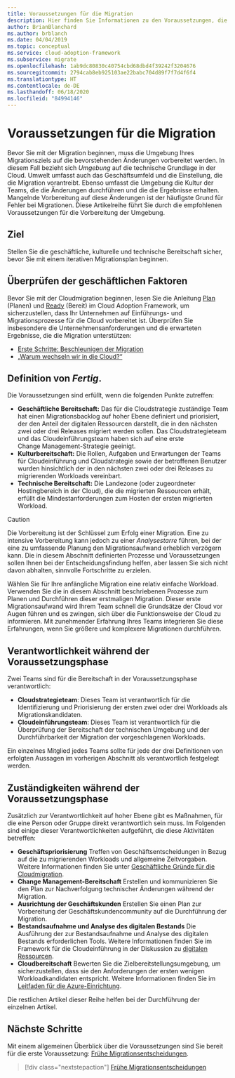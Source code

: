 ```yaml
---
title: Voraussetzungen für die Migration
description: Hier finden Sie Informationen zu den Voraussetzungen, die Sie bei der Vorbereitung auf die Migration zur Cloud unterstützen und Ihnen dabei helfen, häufige Ursachen für Migrationsfehler zu vermeiden.
author: BrianBlanchard
ms.author: brblanch
ms.date: 04/04/2019
ms.topic: conceptual
ms.service: cloud-adoption-framework
ms.subservice: migrate
ms.openlocfilehash: 1ab9dc80830c40754cbd68dbd4f39242f3204676
ms.sourcegitcommit: 2794cab8eb925103ae22babc704d89f7f7d4f6f4
ms.translationtype: HT
ms.contentlocale: de-DE
ms.lasthandoff: 06/18/2020
ms.locfileid: "84994146"
---
```

# <a name="prerequisites-for-migration"></a>Voraussetzungen für die Migration

Bevor Sie mit der Migration beginnen, muss die Umgebung Ihres Migrationsziels auf die bevorstehenden Änderungen vorbereitet werden. In diesem Fall bezieht sich _Umgebung_ auf die technische Grundlage in der Cloud. Umwelt umfasst auch das Geschäftsumfeld und die Einstellung, die die Migration vorantreibt. Ebenso umfasst die Umgebung die Kultur der Teams, die die Änderungen durchführen und die die Ergebnisse erhalten. Mangelnde Vorbereitung auf diese Änderungen ist der häufigste Grund für Fehler bei Migrationen. Diese Artikelreihe führt Sie durch die empfohlenen Voraussetzungen für die Vorbereitung der Umgebung.

## <a name="objective"></a>Ziel

Stellen Sie die geschäftliche, kulturelle und technische Bereitschaft sicher, bevor Sie mit einem iterativen Migrationsplan beginnen.

## <a name="review-business-drivers"></a>Überprüfen der geschäftlichen Faktoren

Bevor Sie mit der Cloudmigration beginnen, lesen Sie die Anleitung [Plan](../../../strategy/index.md) (Planen) und [Ready](../../../ready/index.md) (Bereit) im Cloud Adoption Framework, um sicherzustellen, dass Ihr Unternehmen auf Einführungs- und Migrationsprozesse für die Cloud vorbereitet ist. Überprüfen Sie insbesondere die Unternehmensanforderungen und die erwarteten Ergebnisse, die die Migration unterstützen:

- [Erste Schritte: Beschleunigen der Migration](../../../get-started/migrate.md)
- [„Warum wechseln wir in die Cloud?“](../../../strategy/motivations.md)

## <a name="definition-of-_done_"></a>Definition von _Fertig_.

Die Voraussetzungen sind erfüllt, wenn die folgenden Punkte zutreffen:

- **Geschäftliche Bereitschaft:** Das für die Cloudstrategie zuständige Team hat einen Migrationsbacklog auf hoher Ebene definiert und priorisiert, der den Anteil der digitalen Ressourcen darstellt, die in den nächsten zwei oder drei Releases migriert werden sollen. Das Cloudstrategieteam und das Cloudeinführungsteam haben sich auf eine erste Change Management-Strategie geeinigt.
- **Kulturbereitschaft:** Die Rollen, Aufgaben und Erwartungen der Teams für Cloudeinführung und Cloudstrategie sowie der betroffenen Benutzer wurden hinsichtlich der in den nächsten zwei oder drei Releases zu migrierenden Workloads vereinbart.
- **Technische Bereitschaft:** Die Landezone (oder zugeordneter Hostingbereich in der Cloud), die die migrierten Ressourcen erhält, erfüllt die Mindestanforderungen zum Hosten der ersten migrierten Workload.

> [!CAUTION]
> Die Vorbereitung ist der Schlüssel zum Erfolg einer Migration. Eine zu intensive Vorbereitung kann jedoch zu einer _Analysestarre_ führen, bei der eine zu umfassende Planung den Migrationsaufwand erheblich verzögern kann. Die in diesem Abschnitt definierten Prozesse und Voraussetzungen sollen Ihnen bei der Entscheidungsfindung helfen, aber lassen Sie sich nicht davon abhalten, sinnvolle Fortschritte zu erzielen.
>
> Wählen Sie für Ihre anfängliche Migration eine relativ einfache Workload. Verwenden Sie die in diesem Abschnitt beschriebenen Prozesse zum Planen und Durchführen dieser erstmaligen Migration. Dieser erste Migrationsaufwand wird Ihrem Team schnell die Grundsätze der Cloud vor Augen führen und es zwingen, sich über die Funktionsweise der Cloud zu informieren. Mit zunehmender Erfahrung Ihres Teams integrieren Sie diese Erfahrungen, wenn Sie größere und komplexere Migrationen durchführen.

## <a name="accountability-during-prerequisites"></a>Verantwortlichkeit während der Voraussetzungsphase

Zwei Teams sind für die Bereitschaft in der Voraussetzungsphase verantwortlich:

- **Cloudstrategieteam**: Dieses Team ist verantwortlich für die Identifizierung und Priorisierung der ersten zwei oder drei Workloads als Migrationskandidaten.
- **Cloudeinführungsteam**: Dieses Team ist verantwortlich für die Überprüfung der Bereitschaft der technischen Umgebung und der Durchführbarkeit der Migration der vorgeschlagenen Workloads.

Ein einzelnes Mitglied jedes Teams sollte für jede der drei Definitionen von erfolgten Aussagen im vorherigen Abschnitt als verantwortlich festgelegt werden.

## <a name="responsibilities-during-prerequisites"></a>Zuständigkeiten während der Voraussetzungsphase

Zusätzlich zur Verantwortlichkeit auf hoher Ebene gibt es Maßnahmen, für die eine Person oder Gruppe direkt verantwortlich sein muss. Im Folgenden sind einige dieser Verantwortlichkeiten aufgeführt, die diese Aktivitäten betreffen:

- **Geschäftspriorisierung** Treffen von Geschäftsentscheidungen in Bezug auf die zu migrierenden Workloads und allgemeine Zeitvorgaben. Weitere Informationen finden Sie unter [Geschäftliche Gründe für die Cloudmigration](../../../strategy/motivations.md).
- **Change Management-Bereitschaft** Erstellen und kommunizieren Sie den Plan zur Nachverfolgung technischer Änderungen während der Migration.
- **Ausrichtung der Geschäftskunden** Erstellen Sie einen Plan zur Vorbereitung der Geschäftskundencommunity auf die Durchführung der Migration.
- **Bestandsaufnahme und Analyse des digitalen Bestands** Die Ausführung der zur Bestandsaufnahme und Analyse des digitalen Bestands erforderlichen Tools. Weitere Informationen finden Sie im Framework für die Cloudeinführung in der Diskussion zu [digitalen Ressourcen](../../../digital-estate/index.md).
- **Cloudbereitschaft** Bewerten Sie die Zielbereitstellungsumgebung, um sicherzustellen, dass sie den Anforderungen der ersten wenigen Workloadkandidaten entspricht. Weitere Informationen finden Sie im [Leitfaden für die Azure-Einrichtung](../../../ready/azure-setup-guide/index.md).

Die restlichen Artikel dieser Reihe helfen bei der Durchführung der einzelnen Artikel.

## <a name="next-steps"></a>Nächste Schritte

Mit einem allgemeinen Überblick über die Voraussetzungen sind Sie bereit für die erste Voraussetzung: [Frühe Migrationsentscheidungen](./decisions.md).

> [!div class="nextstepaction"]
> [Frühe Migrationsentscheidungen](./decisions.md)

